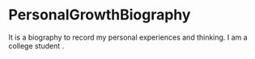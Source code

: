 # PersonalGrowthBiography
It is a biography to record my personal experiences and thinking. I am a college student .
